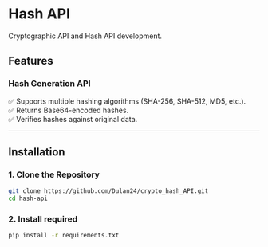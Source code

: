 # Hash API  
Cryptographic API and Hash API development.

## Features  

### Hash Generation API
✅ Supports multiple hashing algorithms (SHA-256, SHA-512, MD5, etc.).  
✅ Returns Base64-encoded hashes.  
✅ Verifies hashes against original data.  

---

## Installation  
### 1. Clone the Repository  
```sh
git clone https://github.com/Dulan24/crypto_hash_API.git
cd hash-api
```
### 2. Install required 
```sh
pip install -r requirements.txt
```
